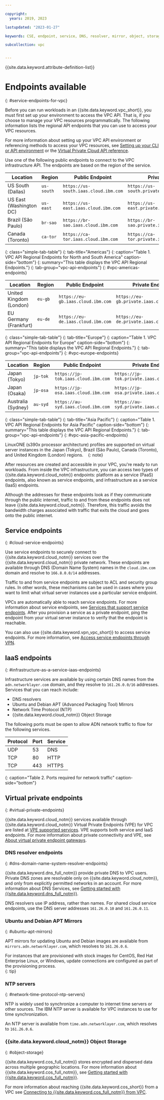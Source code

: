 ```yaml
---

copyright:
  years: 2019, 2023

lastupdated: "2023-01-27"

keywords: CSE, endpoint, service, DNS, resolver, mirror, object, storage, bandwidth, charges

subcollection: vpc


---
```


{{site.data.keyword.attribute-definition-list}}

# Endpoints available
{: #service-endpoints-for-vpc}

Before you can run workloads in an {{site.data.keyword.vpc_short}}, you must first set up your environment to access the VPC API. That is, if you choose to manage your VPC resources programmatically. The following information lists the regional API endpoints that you can use to access your VPC resources.

For more information about setting up your VPC API environment or referencing methods to access your VPC resources, see [Setting up your CLI or API environment](/docs/vpc?topic=vpc-set-up-environment) or the [Virtual Private Cloud API reference](/apidocs/vpc).

Use one of the following public endpoints to connect to the VPC infrastructure API. The endpoints are based on the region of the service.

|   Location     | Region | Public Endpoint | Private Endpoint |
| ------- | ------ | ------ | ------ |
| US South (Dallas) | `us-south` | `https://us-south.iaas.cloud.ibm.com` | `https://us-south.private.iaas.cloud.ibm.com` |
| US East (Washington DC) | `us-east` | `https://us-east.iaas.cloud.ibm.com`  | `https://us-east.private.iaas.cloud.ibm.com` |
| Brazil (São Paulo) | `br-sao` | `https://br-sao.iaas.cloud.ibm.com`   | `https://br-sao.private.iaas.cloud.ibm.com` |
| Canada (Toronto) | `ca-tor` | `https://ca-tor.iaas.cloud.ibm.com`   | `https://ca-tor.private.iaas.cloud.ibm.com` |
{: class="simple-tab-table"}
{: tab-title="Americas"}
{: caption="Table 1. VPC API Regional Endpoints for North and South America" caption-side="bottom"}
{: summary="This table displays the VPC API Regional Endpoints."}
{: tab-group="vpc-api-endpoints"}
{: #vpc-americas-endpoints}

|   Location     | Region | Public Endpoint | Private Endpoint |
| ------- | ------ | ------ | ------ |
| United Kingdom (London) | `eu-gb` |  `https://eu-gb.iaas.cloud.ibm.com`    | `https://eu-gb.private.iaas.cloud.ibm.com` |
| EU Germany (Frankfurt) | `eu-de` | `https://eu-de.iaas.cloud.ibm.com`    | `https://eu-de.private.iaas.cloud.ibm.com` |
{: class="simple-tab-table"}
{: tab-title="Europe"}
{: caption="Table 1. VPC API Regional Endpoints for Europe" caption-side="bottom"}
{: summary="This table displays the VPC API Regional Endpoints."}
{: tab-group="vpc-api-endpoints"}
{: #vpc-europe-endpoints}

|   Location     | Region | Public Endpoint | Private Endpoint |
| ------- | ------ | ------ | ------ |
| Japan (Tokyo) | `jp-tok` | `https://jp-tok.iaas.cloud.ibm.com`   | `https://jp-tok.private.iaas.cloud.ibm.com` |
| Japan (Osaka) | `jp-osa`| `https://jp-osa.iaas.cloud.ibm.com`   | `https://jp-osa.private.iaas.cloud.ibm.com` |
| Australia (Sydney) | `au-syd` | `https://au-syd.iaas.cloud.ibm.com`   | `https://au-syd.private.iaas.cloud.ibm.com` |
{: class="simple-tab-table"}
{: tab-title="Asia Pacific"}
{: caption="Table 1. VPC API Regional Endpoints for Asia Pacific" caption-side="bottom"}
{: summary="This table displays the VPC API Regional Endpoints."}
{: tab-group="vpc-api-endpoints"}
{: #vpc-asia-pacific-endpoints}

LinuxONE (s390x processor architecture) profiles are supported on virtual server instances in the Japan (Tokyo), Brazil (São Paulo), Canada (Toronto), and United Kingdom (London) regions.    
{: note}

After resources are created and accessible in your VPC, you're ready to run workloads. From inside the VPC infrastructure, you can access two types of {{site.data.keyword.cloud_notm}} endpoints: platform as a service (PaaS) endpoints, also known as service endpoints, and infrastructure as a service (IaaS) endpoints.

Although the addresses for these endpoints look as if they communicate through the public internet, traffic to and from these endpoints does not leave {{site.data.keyword.cloud_notm}}. Therefore, this traffic avoids the bandwidth charges associated with traffic that exits the cloud and goes onto the public internet.

## Service endpoints
{: #cloud-service-endpoints}

Use service endpoints to securely connect to {{site.data.keyword.cloud_notm}} services over the {{site.data.keyword.cloud_notm}} private network. These endpoints are available through DNS (Domain Name System) names in the `cloud.ibm.com` domain and resolve to `166.8.0.0/14` addresses.

Traffic to and from service endpoints are subject to ACL and security group rules. In other words, these mechanisms can be used in cases where you want to limit what virtual server instances use a particular service endpoint.

VPCs are automatically able to reach service endpoints. For more information about service endpoints, see [Services that support service endpoints](/docs/account?topic=account-vrf-service-endpoint#use-service-endpoint). After you provision a service as a private endpoint, ping the endpoint from your virtual server instance to verify that the endpoint is reachable.

You can also use {{site.data.keyword.vpn_vpc_short}} to access service endpoints. For more information, see [Access service endpoints through VPN](/docs/vpc?topic=vpc-using-vpn).

## IaaS endpoints
{: #infrastructure-as-a-service-iaas-endpoints}

Infrastructure services are available by using certain DNS names from the `adn.networklayer.com` domain, and they resolve to `161.26.0.0/16` addresses. Services that you can reach include:

* DNS resolvers
* Ubuntu and Debian APT (Advanced Packaging Tool) Mirrors
* Network Time Protocol (NTP)
* {{site.data.keyword.cloud_notm}} Object Storage

The following ports must be open to allow ADN network traffic to flow for the following services.

| Protocol | Port        | Service |
| -------- | ----------- | ----------- |
| UDP      | 53          | DNS         |
| TCP      | 80          | HTTP      |
| TCP      | 443         | HTTPS       |
{: caption="Table 2. Ports required for network traffic" caption-side="bottom"}

## Virtual private endpoints
{: #virtual-private-endpoints}

{{site.data.keyword.cloud_notm}} services available through {{site.data.keyword.cloud_notm}} Virtual Private Endpoints (VPE) for VPC are listed at [VPE supported services](/docs/vpc?topic=vpc-vpe-supported-services). VPE supports both service and IaaS endpoints. For more information about private connectivity and VPE, see [About virtual private endpoint gateways](/docs/vpc?topic=vpc-about-vpe).

### DNS resolver endpoints
{: #dns-domain-name-system-resolver-endpoints}

{{site.data.keyword.dns_full_notm}} provide private DNS to VPC users. Private DNS zones are resolvable only on {{site.data.keyword.cloud_notm}}, and only from explicitly permitted networks in an account. For more information about DNS Services, see [Getting started with {{site.data.keyword.dns_full_notm}}](/docs/dns-svcs?topic=dns-svcs-getting-started).

DNS resolvers use IP address, rather than names. For shared cloud service endpoints, use the DNS server addresses `161.26.0.10` and `161.26.0.11`.

### Ubuntu and Debian APT Mirrors
{: #ubuntu-apt-mirrors}

APT mirrors for updating Ubuntu and Debian images are available from `mirrors.adn.networklayer.com`, which resolves to `161.26.0.6`.

For instances that are provisioned with stock images for CentOS, Red Hat Enterprise Linux, or Windows, update connections are configured as part of the provisioning process.  
{: tip}

###  NTP servers
{: #network-time-protocol-ntp-servers}

NTP is widely used to synchronize a computer to internet time servers or other sources. The IBM NTP server is available for VPC instances to use for time synchronization.

An NTP server is available from `time.adn.networklayer.com`, which resolves to `161.26.0.6`.

### {{site.data.keyword.cloud_notm}} Object Storage
{: #object-storage}

{{site.data.keyword.cos_full_notm}} stores encrypted and dispersed data across multiple geographic locations. For more information about {{site.data.keyword.cos_full_notm}}, see [Getting started with {{site.data.keyword.cos_full_notm}}](/docs/cloud-object-storage?topic=cloud-object-storage-getting-started-cloud-object-storage).

For more information about reaching {{site.data.keyword.cos_short}} from a VPC see [Connecting to {{site.data.keyword.cos_full_notm}} from VPC](/docs/vpc?topic=vpc-connecting-vpc-cos).
